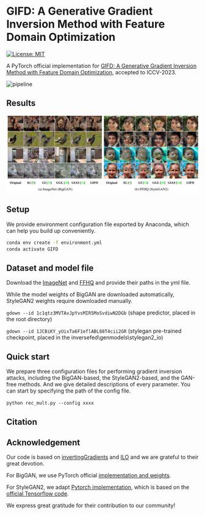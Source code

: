 # GIFD: A Generative Gradient Inversion Method with Feature Domain Optimization
[![License: MIT](https://img.shields.io/badge/License-MIT-green.svg)](https://opensource.org/licenses/MIT)

A PyTorch official implementation for [GIFD: A Generative Gradient Inversion Method with Feature Domain Optimization](), accepted to ICCV-2023.

![pipeline](./figures/pipe.png)

## Results
![results](./figures/results.jpg)

## Setup
We provide environment configuration file exported by Anaconda, which can help you build up conveniently.
```bash
conda env create -f environment.yml
conda activate GIFD 
```  
## Dataset and model file
Download the [ImageNet](https://www.image-net.org/) and [FFHQ](https://github.com/NVlabs/ffhq-dataset) and provide their paths in the yml file.

While the model weights of BigGAN are downloaded automatically, StyleGAN2 weights require downloaded manually.

`gdown --id 1c1qtz3MVTAvJpYvsMIR5MoSvdiwN2DGb` (shape predictor, placed in the root directory)

`gdown --id 1JCBiKY_yUixTa6F1eflABL88T4cii2GR` (stylegan pre-trained checkpoint, placed in the inversefed\genmodels\stylegan2_io)

## Quick start
We prepare three configuration files for performing gradient inversion attacks, including the BigGAN-based, the StyleGAN2-based, and the GAN-free methods. And we give detailed descriptions of every parameter.
You can start by specifying the path of the config file.

`python rec_mult.py --config xxxx`

## Citation

## Acknowledgement
Our code is based on [invertingGradients](https://github.com/JonasGeiping/invertinggradients) and [ILO](https://github.com/giannisdaras/ilo) and we are grateful to their great devotion.

For BigGAN, we use PyTorch official [implementation and weights](https://github.com/rosinality/stylegan2-pytorch).

For StyleGAN2, we adapt [Pytorch implementation](https://github.com/rosinality/stylegan2-pytorch), which is based on the [official Tensorflow code](https://github.com/NVlabs/stylegan2).

We express great gratitude for their contribution to our community!
